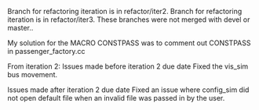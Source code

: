 Branch for refactoring iteration is in refactor/iter2.
Branch for refactoring iteration is in refactor/iter3.
These branches were not merged with devel or master..

My solution for the MACRO CONSTPASS was to comment out CONSTPASS in
passenger_factory.cc

From iteration 2:
Issues made before iteration 2 due date
  Fixed the vis_sim bus movement.

Issues made after iteration 2 due date
  Fixed an issue where config_sim did not open default file when an invalid
  file was passed in by the user.
